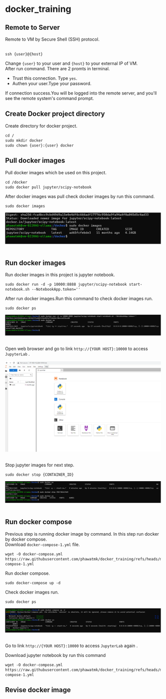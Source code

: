 # docker_training

## Remote to Server
Remote to VM by Secure Shell (SSH) protocol. <br />
<br />
```
ssh {user}@{host}
```
Change ```{user}``` to your user and ```{host}``` to your external IP of VM. <br />
After run command. There are 2 promts in terminal.<br />
- Trust this connection. Type ```yes```.<br />
- Authen your user.Type your password.<br />

If connection success.You will be logged into the remote server, and you'll see the remote system's command prompt.<br />


## Create Docker project directory
Create directory for docker project.<br />

```
cd /
sudo mkdir docker
sudo chown {user}:{user} docker
```

## Pull docker images
Pull docker images which be used on this project.<br />

```
cd /docker
sudo docker pull jupyter/scipy-notebook
```
After docker images was pull check docker images by run this command.<br />

```
sudo docker images
```
![alt text](https://github.com/phawatmk/docker_training/blob/main/images/pull_images.png) <br /><br />

## Run docker images
Run docker images in this project is jupyter notebook.<br />

```
sudo docker run -d -p 10000:8888 jupyter/scipy-notebook start-notebook.sh --NotebookApp.token=''
```

After run docker images.Run this command to check docker images run.<br />
```
sudo docker ps
```
![alt text](https://github.com/phawatmk/docker_training/blob/main/images/run_docker_images.png) <br /><br />

Open web browser and go to link ```http://{YOUR HOST}:10000``` to access ```JupyterLab``` .<br />

![alt text](https://github.com/phawatmk/docker_training/blob/main/images/jupyter_lab_1.png) <br /><br />

Stop jupyter images for next step.<br />

```
sudo docker stop {CONTAINER_ID}
```

![alt text](https://github.com/phawatmk/docker_training/blob/main/images/stop_docker_images.png) <br /><br />

## Run docker compose
Previous step is running docker image by command. In this step run docker by docker compose.<br />
Download ```docker-compose-1.yml``` file.<br />

```
wget -O docker-compose.yml https://raw.githubusercontent.com/phawatmk/docker_training/refs/heads/main/docker-compose-1.yml
```

Run docker compose.<br />

```
sudo docker-compose up -d
```

Check docker images run.<br />
```
sudo docker ps
```
![alt text](https://github.com/phawatmk/docker_training/blob/main/images/run_docker_compose_1.png) <br /><br />

Go to link ```http://{YOUR HOST}:10000``` to access ```JupyterLab``` again .<br />

Download jupyter notebook by run this command
```
wget -O docker-compose.yml https://raw.githubusercontent.com/phawatmk/docker_training/refs/heads/main/docker-compose-1.yml
```

## Revise docker image
